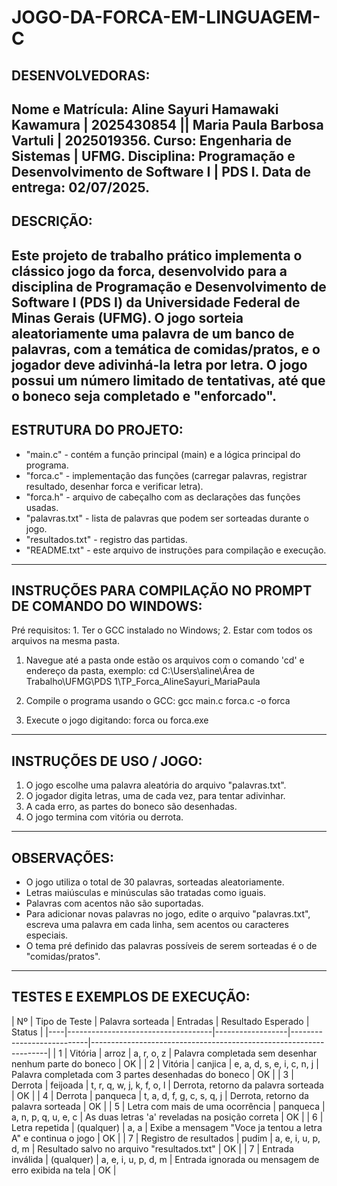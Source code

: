 # JOGO-DA-FORCA-EM-LINGUAGEM-C
## DESENVOLVEDORAS:

Nome e Matrícula: Aline Sayuri Hamawaki Kawamura | 2025430854 || Maria Paula Barbosa Vartuli | 2025019356. 
Curso: Engenharia de Sistemas | UFMG. 
Disciplina: Programação e Desenvolvimento de Software I | PDS I.
Data de entrega: 02/07/2025. 
-------------------------------------------------------------------------------------------------------------------------------------------------------------  
## DESCRIÇÃO: 

Este projeto de trabalho prático implementa o clássico jogo da forca, desenvolvido para a disciplina de Programação e Desenvolvimento de Software I (PDS I) da Universidade Federal de Minas Gerais (UFMG). 
O jogo sorteia aleatoriamente uma palavra de um banco de palavras, com a temática de comidas/pratos, e o jogador deve adivinhá-la letra por letra. 
O jogo possui um número limitado de tentativas, até que o boneco seja completado e "enforcado".
-------------------------------------------------------------------------------------------------------------------------------------------------------------  
## ESTRUTURA DO PROJETO: 

- "main.c" - contém a função principal (main) e a lógica principal do programa. 
- "forca.c" - implementação das funções (carregar palavras, registrar resultado, desenhar forca e verificar letra). 
- "forca.h" - arquivo de cabeçalho com as declarações das funções usadas. 
- "palavras.txt" - lista de palavras que podem ser sorteadas durante o jogo. 
- "resultados.txt" - registro das partidas. 
- "README.txt" - este arquivo de instruções para compilação e execução. 
------------------------------------------------------------------------------------------------------------------------------------------------------------- 
## INSTRUÇÕES PARA COMPILAÇÃO NO PROMPT DE COMANDO DO WINDOWS: 

Pré requisitos: 1. Ter o GCC instalado no Windows;
                2. Estar com todos os arquivos na mesma pasta.

1. Navegue até a pasta onde estão os arquivos com o comando 'cd' e endereço da pasta, exemplo: 
    cd C:\Users\aline\Área de Trabalho\UFMG\PDS 1\TP_Forca_AlineSayuri_MariaPaula

2. Compile o programa usando o GCC: 
    gcc main.c forca.c -o forca

3. Execute o jogo digitando: 
    forca ou forca.exe
-------------------------------------------------------------------------------------------------------------------------------------------------------------
## INSTRUÇÕES DE USO / JOGO:

1. O jogo escolhe uma palavra aleatória do arquivo "palavras.txt". 
2. O jogador digita letras, uma de cada vez, para tentar adivinhar. 
3. A cada erro, as partes do boneco são desenhadas.
4. O jogo termina com vitória ou derrota. 
-------------------------------------------------------------------------------------------------------------------------------------------------------------
## OBSERVAÇÕES: 

- O jogo utiliza o total de 30 palavras, sorteadas aleatoriamente. 
- Letras maiúsculas e minúsculas são tratadas como iguais. 
- Palavras com acentos não são suportadas. 
- Para adicionar novas palavras no jogo, edite o arquivo "palavras.txt", escreva uma palavra em cada linha, sem acentos ou caracteres especiais.
- O tema pré definido das palavras possíveis de serem sorteadas é o de "comidas/pratos". 

-------------------------------------------------------------------------------------------------------------------------------------------------------------
## TESTES E EXEMPLOS DE EXECUÇÃO: 


| Nº | Tipo de Teste                      | Palavra sorteada | Entradas                  | Resultado Esperado                                                | Status |
|----|------------------------------------|------------------|---------------------------|-------------------------------------------------------------------|
| 1  | Vitória                            | arroz            | a, r, o, z                | Palavra completada sem desenhar nenhum parte do boneco            |   OK   |
| 2  | Vitória                            | canjica          | e, a, d, s, e, i, c, n, j | Palavra completada com 3 partes desenhadas do boneco              |   OK   |
| 3  | Derrota                            | feijoada         | t, r, q, w, j, k, f, o, l | Derrota, retorno da palavra sorteada                              |   OK   |
| 4  | Derrota                            | panqueca         | t, a, d, f, g, c, s, q, j | Derrota, retorno da palavra sorteada                              |   OK   |
| 5  | Letra com mais de uma ocorrência   | panqueca         | a, n, p, q, u, e, c       | As duas letras 'a' reveladas na posição correta                   |   OK   |
| 6  | Letra repetida                     | (qualquer)       | a, a                      | Exibe a mensagem "Voce ja tentou a letra A" e continua o jogo     |   OK   |
| 7  | Registro de resultados             | pudim            | a, e, i, u, p, d, m       | Resultado salvo no arquivo "resultados.txt"                       |   OK   |
| 7  | Entrada inválida                   | (qualquer)       | a, e, i, u, p, d, m       | Entrada ignorada ou mensagem de erro exibida na tela              |   OK   |
